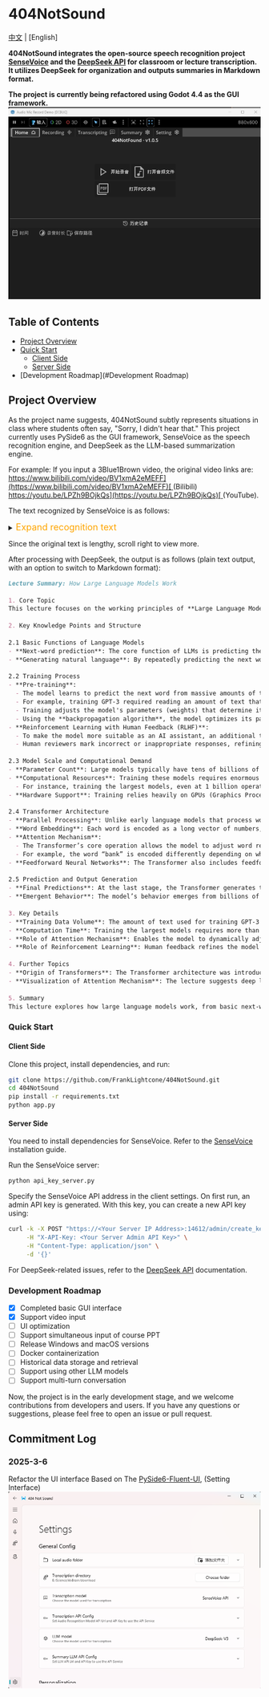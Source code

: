 # 404NotSound

&#x20;

[中文](./docs/README.zh-CN.md) | [English]

**404NotSound integrates the open-source speech recognition project ********************[SenseVoice](https://github.com/FunAudioLLM/SenseVoice)******************** and the ********************[DeepSeek API](https://api-docs.deepseek.com/)******************** for classroom or lecture transcription. It utilizes DeepSeek for organization and outputs summaries in Markdown format.**

[//]: # ([//]: # &#40;![img_1.png]&#40;./docs/img_1.png&#41;&#41;)
[//]: # ( <img src="./docs/img_1.png" width = "500" height = "610" alt="overview" align=center />)
**The project is currently being refactored using Godot 4.4 as the GUI framework.**
![img_2.png](docs/img_2.png)

## Table of Contents

- [Project Overview](#project-overview)
- [Quick Start](#quick-start)
  - [Client Side](#client-side)
  - [Server Side](#server-side)
- [Development Roadmap](#Development Roadmap)

## Project Overview

As the project name suggests, 404NotSound subtly represents situations in class where students often say, "Sorry, I didn't hear that." This project currently uses PySide6 as the GUI framework, SenseVoice as the speech recognition engine, and DeepSeek as the LLM-based summarization engine.

For example:
If you input a 3Blue1Brown video, the original video links are:
[https://www.bilibili.com/video/BV1xmA2eMEFF](https://www.bilibili.com/video/BV1xmA2eMEFF)[ ](https://www.bilibili.com/video/BV1xmA2eMEFF)(Bilibili)
[https://youtu.be/LPZh9BOjkQs](https://youtu.be/LPZh9BOjkQs)[ ](https://youtu.be/LPZh9BOjkQs)(YouTube).

The text recognized by SenseVoice is as follows:

<details> 
<summary><font size="4" color="orange">Expand recognition text</font></summary> 
<pre><code class="text-xl">Imagine you happen across a short movie script that describes a scene between a person and their AI assistant,
the script has what the person asks the AI, but the AI's response has been torn off.
Suppose you also have this powerful magical machine that can take any text and provide
a sensible prediction of what word comes next You could then finish the script by
feeding in what you have to the machine, seeing what it would predict to start
the AI's answer and then repeating this over and over with a growing script completing
the dialogue When you interact with a chatbot, this is exactly what's happening a large
language model is a sophisticated mathematical function that predicts what word comes
next for any piece.🎼of text instead of predicting one word with certainty, though, what
it does is assign a probability to all possible next words to build a chatbot What you do
is lay out some text that describes an interaction between a user and a hypothetical AI assistant
you add on whatever the user types in as the first part of that interaction and then you have the
model repeatedly predict the next word that such a hypothetical AI assistant would say in response
and that's what's presented to the user in doing,The output tends to look a lot more natural if
you allow it to select less likely words along the way at random, so what this means is even though
the model itself is deterministic, a given prompt typically gives a different answer each time it's
run.Models learn how to make these predictions by processing an enormous amount of text typically
pulled from the internet for a standard human to read the amount of text that was used to train GPT3,
for example, if they read nonstop 24/7, it would take over 2,600 years, larger models since then train
on much, much more.You can think of training a little bit like tuning the dials on a big machine, the
way that a language model behaves is entirely determined by these many different continuous values,
usually called parameters or weights.🎼Changing those parameters will change the probabilities that
the model gives for the next word on a given input, what puts the large in large language model is 
how they can have hundreds of billions of these parameters.No human ever deliberately sets those
parameters, instead they begin at random, meaning the model just outputs gibberish, but they are
repeatedly refined based on many example pieces of text.One of these training examples could be just
a handful of words, or it could be thousands, but in either case, the way this works is to pass in all
but the last word from that example into the model and compare the prediction that it makes with the
true last word from the example, an algorithm called back propagation is used to tweak all of the
parameters in such a way that it makes the model a little more likely to choose the true last word and
a little less likely to choose all the others.When you do this for many, many trillions of examples, not
only does the model start to give more accurate predictions on the training data, but it also starts to
make more reasonable predictions on text that it's never seen before.Given the huge number of parameters
and the enormous amount of training data, the scale of computation involved in training a large language
model is mind boggling.To illustrate, imagine that you could perform 1 billion editions and multiplications
every single second, how long do you think that it would take for you to do all of the operations involved
in training the largest language models?Do you think it would take a year, maybe something like 10,000
years, The answer is actually much more than that it's well over 100 million years.This is only part of
the story though This whole process is called pre-training The goal of auto completinglet a random passage
of text from the internet is very different from the goal of being a good AI assistant, to address this
chatbots undergo another type of training just as important called reinforcement learning with human feedback Workers flag unhelpful or problematic predictions and their corrections further change the model's parameters, making them more likely to give predictions that users prefer.Looking back at the pretraining though, this staggering amount of computation is only made possible by using special computer chips that are optimized for running many, many operations in parallel known as GPUs. However, not all language models can be easily parallelzed prior to 2017 Most language models would process text one word at a time, but then a team of researchers at Google introduced a new model known as the Transformer.Yeah.🎼Transformers don't read text from the start to the finish They soak it all in at once in parallel The very first step inside a transformer and most other language models for that matter is to associate each word with a long list of numbers The reason for this is that the training process only works with continuous values so you have to somehow encode language using numbers and each of these list of numbers may somehow encode the meaning of the corresponding word What makes transformers unique is their rely.On a special operation known asten.This operation gives all of these lists of numbers a chance to talk to one another and refine the meanings that they encode based on the context around, all done in parallel For example, the numbers encoding the word bank might be changed based on the context surrounding it to somehow encode the more specific notion of a river bank.Transformers typically also include a second type of operation known as a feed forwardward neural network, and this gives the model extra capacity to store more patterns about language learned during training.All of this data repeatedly flows through many different iterations of these two fundamental operations, and as it does so, the hope is that each list of numbers is enriched to encode whatever information might be needed to make an accurate prediction of what word follows in the passage.Yeah.At the end, one final function is performed on the last vector in this sequence, which now has had a chance to be influenced by all the other context from the input text, as well as everything the model learned during training to produce a prediction of the next word again, the model's prediction looks like a probability for every possible next word.🎼Yeah.Although researchers design the framework for how each of these steps work, it's important to understand that the specific behavior is an emergent phenomenon based on how those hundreds of billions of parameters are tuned during training. This makes it incredibly challenging to determine why the model makes the exact predictions that it does What you can see is that when you use large language model predictions to autocomplete a prompt. The words that it generates are uncannily fluent, fascinating and.Even useful.🎼If you're a new viewer and you're curious about more details on how transformers and attention work Boy do I have some material for you One option is to jump into a series I made about deep learning where we visualize and motivate the details of attention and all the other steps in a transformer but also on my second channel I just posted a talk that I gave a couple months ago about this topic for the company T and G in Munich Sometimes I actually prefer the content that I make as a casual talk rather than a produced video, but I leave it up to you which one of,Fel like the better follow on.</code>
</pre> </details>

Since the original text is lengthy, scroll right to view more.

After processing with DeepSeek, the output is as follows (plain text output, with an option to switch to Markdown format):

```markdown
Lecture Summary: How Large Language Models Work

1. Core Topic
This lecture focuses on the working principles of **Large Language Models (LLMs)**, particularly how they generate natural language text by predicting the next word. It details the model training process, structural design, and the extensive data and computational resources required.

2. Key Knowledge Points and Structure

2.1 Basic Functions of Language Models
- **Next-word prediction**: The core function of LLMs is predicting the next word in a given text. Instead of deterministically choosing a word, they assign probabilities to all possible words.
- **Generating natural language**: By repeatedly predicting the next word, the model generates coherent text or dialogue. To ensure natural output, models sometimes select lower-probability words randomly.

2.2 Training Process
- **Pre-training**:
  - The model learns to predict the next word from massive amounts of text (usually sourced from the internet).
  - For example, training GPT-3 required reading an amount of text that would take a human over 2,600 years to finish at a continuous reading pace.
  - Training adjusts the model's parameters (weights) that determine its behavior.
  - Using the **backpropagation algorithm**, the model optimizes its parameters iteratively for better predictions.
- **Reinforcement Learning with Human Feedback (RLHF)**:
  - To make the model more suitable as an AI assistant, an additional training phase involves human feedback.
  - Human reviewers mark incorrect or inappropriate responses, refining the model’s outputs.

2.3 Model Scale and Computational Demand
- **Parameter Count**: Large models typically have tens of billions of parameters that continuously adjust during training.
- **Computational Resources**: Training these models requires enormous computing power.
  - For instance, training the largest models, even at 1 billion operations per second, would take over 100 million years.
- **Hardware Support**: Training relies heavily on GPUs (Graphics Processing Units), which can handle massive parallel computations.

2.4 Transformer Architecture
- **Parallel Processing**: Unlike early language models that process words sequentially, Transformer models process entire text sequences simultaneously.
- **Word Embedding**: Each word is encoded as a long vector of numbers, which is fine-tuned during training to capture semantic meaning.
- **Attention Mechanism**:
  - The Transformer’s core operation allows the model to adjust word representations dynamically based on context.
  - For example, the word “bank” is encoded differently depending on whether the context is “river bank” or “bank account.”
- **Feedforward Neural Networks**: The Transformer also includes feedforward networks to store complex language patterns.

2.5 Prediction and Output Generation
- **Final Predictions**: At the last stage, the Transformer generates the next-word probability distribution based on its training data.
- **Emergent Behavior**: The model’s behavior emerges from billions of parameter adjustments, making it difficult for researchers to fully interpret its reasoning process.

3. Key Details
- **Training Data Volume**: The amount of text used for training GPT-3 equals a human reading for 2,600 years.
- **Computation Time**: Training the largest models requires more than 100 million years (assuming 1 billion operations per second).
- **Role of Attention Mechanism**: Enables the model to dynamically adjust word meanings based on context.
- **Role of Reinforcement Learning**: Human feedback refines the model to generate more user-friendly responses.

4. Further Topics
- **Origin of Transformers**: The Transformer architecture was introduced by Google in 2017 and revolutionized language model training.
- **Visualization of Attention Mechanism**: The lecture suggests deep learning videos to further explore attention mechanisms.

5. Summary
This lecture explores how large language models work, from basic next-word prediction to complex training processes and Transformer architecture design. By leveraging vast data and computational resources, these models generate natural-sounding text, though their behavior remains an emergent phenomenon that is not entirely understood.
```

### Quick Start

#### Client Side

Clone this project, install dependencies, and run:

```bash
git clone https://github.com/FrankLightcone/404NotSound.git
cd 404NotSound
pip install -r requirements.txt
python app.py
```

#### Server Side

You need to install dependencies for SenseVoice. Refer to the [SenseVoice](https://github.com/FunAudioLLM/SenseVoice)[ ](https://github.com/FunAudioLLM/SenseVoice)installation guide.

Run the SenseVoice server:

```bash
python api_key_server.py
```

Specify the SenseVoice API address in the client settings. On first run, an admin API key is generated. With this key, you can create a new API key using\:

```bash
curl -k -X POST "https://<Your Server IP Address>:14612/admin/create_key" \
     -H "X-API-Key: <Your Server Admin API Key>" \
     -H "Content-Type: application/json" \
     -d '{}'
```

For DeepSeek-related issues, refer to the [DeepSeek API](https://api-docs.deepseek.com/) documentation.

### Development Roadmap

- [x] Completed basic GUI interface
- [x] Support video input
- [ ] UI optimization
- [ ] Support simultaneous input of course PPT
- [ ] Release Windows and macOS versions
- [ ] Docker containerization
- [ ] Historical data storage and retrieval
- [ ] Support using other LLM models
- [ ] Support multi-turn conversation

Now, the project is in the early development stage, and we welcome contributions from developers and users. If you have any questions or suggestions, please feel free to open an issue or pull request.

## Commitment Log
### 2025-3-6
Refactor the UI interface Based on The [PySide6-Fluent-UI](https://github.com/zhiyiYo/PyQt-Fluent-Widgets/tree/PySide6), (Setting Interface)
![img.png](resource/images/img.png)